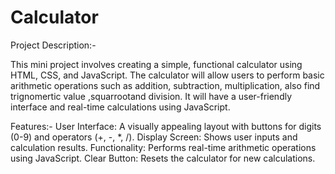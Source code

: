 # Calculator

Project Description:-

This mini project involves creating a simple, functional calculator using HTML, CSS, and JavaScript. The calculator will allow users to perform basic arithmetic operations such as addition, subtraction, multiplication, also find trignomertic value ,squarrootand division. It will have a user-friendly interface and real-time calculations using JavaScript.

Features:-
User Interface: A visually appealing layout with buttons for digits (0-9) and operators (+, -, *, /).
Display Screen: Shows user inputs and calculation results.
Functionality: Performs real-time arithmetic operations using JavaScript.
Clear Button: Resets the calculator for new calculations.

